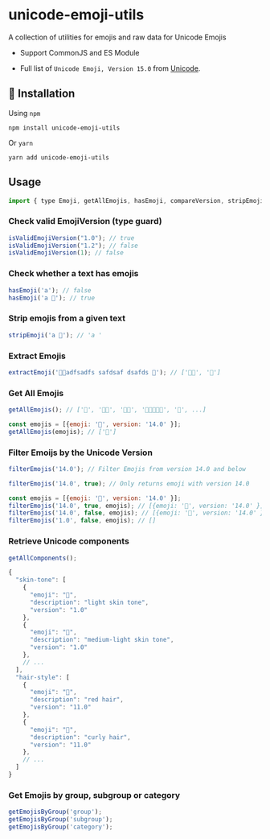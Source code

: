 # unicode-emoji-utils

A collection of utilities for emojis and raw data for Unicode Emojis

- Support CommonJS and ES Module

- Full list of `Unicode Emoji, Version 15.0` from [Unicode](https://home.unicode.org/emoji/about-emoji/).

## 🔌 Installation

Using `npm`

```shell
npm install unicode-emoji-utils
```

Or `yarn`

```shell
yarn add unicode-emoji-utils
```

## Usage

```javascript
import { type Emoji, getAllEmojis, hasEmoji, compareVersion, stripEmojies, filterEmojis, getAllComponents, extractEmojis, getEmojisByGroup } from 'unicode-emoji-utils';
```

### Check valid EmojiVersion (type guard)
```javascript
isValidEmojiVersion("1.0"); // true
isValidEmojiVersion("1.2"); // false
isValidEmojiVersion(1); // false
```

### Check whether a text has emojis

```javascript
hasEmoji('a'); // false
hasEmoji('a 🫶'); // true
```

### Strip emojis from a given text

```javascript
stripEmoji('a 🫶'); // 'a '
```

### Extract Emojis

```javascript
extractEmoji('👋🏼adfsadfs safdsaf dsafds 🫶'); // ['👋🏼', '🫶']
```

### Get All Emojis

```javascript
getAllEmojis(); // ['🫶', '👋🏼', '🙏🏿', '👨🏻‍🤝‍👨🏼', '👬', ...]

const emojis = [{emoji: '🫶', version: '14.0' }];
getAllEmojis(emojis); // ['🫶']
```

### Filter Emoijs by the Unicode Version

```javascript
filterEmojis('14.0'); // Filter Emojis from version 14.0 and below

filterEmojis('14.0', true); // Only returns emoji with version 14.0

const emojis = [{emoji: '🫶', version: '14.0' }];
filterEmojis('14.0', true, emojis); // [{emoji: '🫶', version: '14.0' }]
filterEmojis('14.0', false, emojis); // [{emoji: '🫶', version: '14.0' }]
filterEmojis('1.0', false, emojis); // []
```

### Retrieve Unicode components

```javascript
getAllComponents();
```

```javascript
{
  "skin-tone": [
    {
      "emoji": "🏻",
      "description": "light skin tone",
      "version": "1.0"
    },
    {
      "emoji": "🏼",
      "description": "medium-light skin tone",
      "version": "1.0"
    },
    // ...
  ],
  "hair-style": [
    {
      "emoji": "🦰",
      "description": "red hair",
      "version": "11.0"
    },
    {
      "emoji": "🦱",
      "description": "curly hair",
      "version": "11.0"
    },
    // ...
  ]
}
```

### Get Emojis by group, subgroup or category

```javascript
getEmojisByGroup('group');
getEmojisByGroup('subgroup');
getEmojisByGroup('category');
```
